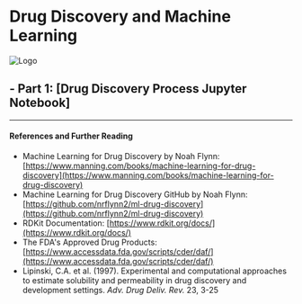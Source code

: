 # Drug Discovery and Machine Learning 
![Logo](https://github.com/asheshghosh/Drug-Discovery-and-ML/logo.png?raw=true)

## - Part 1: [Drug Discovery Process Jupyter Notebook]

---





#### References and Further Reading
- Machine Learning for Drug Discovery by Noah Flynn: [https://www.manning.com/books/machine-learning-for-drug-discovery](https://www.manning.com/books/machine-learning-for-drug-discovery)
- Machine Learning for Drug Discovery GitHub by Noah Flynn: [https://github.com/nrflynn2/ml-drug-discovery](https://github.com/nrflynn2/ml-drug-discovery)
- RDKit Documentation: [https://www.rdkit.org/docs/](https://www.rdkit.org/docs/)
- The FDA's Approved Drug Products: [https://www.accessdata.fda.gov/scripts/cder/daf/](https://www.accessdata.fda.gov/scripts/cder/daf/)
- Lipinski, C.A. et al. (1997). Experimental and computational approaches to estimate solubility and permeability in drug discovery and development settings. *Adv. Drug Deliv. Rev.* 23, 3-25
